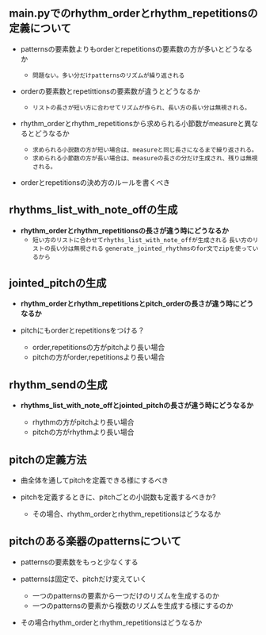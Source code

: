## main.pyでのrhythm_orderとrhythm_repetitionsの定義について
- patternsの要素数よりもorderとrepetitionsの要素数の方が多いとどうなるか
  - `問題ない。多い分だけpatternsのリズムが繰り返される`
  
- orderの要素数とrepetittionsの要素数が違うとどうなるか
  - `リストの長さが短い方に合わせてリズムが作られ、長い方の長い分は無視される。`
 
- rhythm_orderとrhythm_repetitionsから求められる小節数がmeasureと異なるとどうなるか
  - `求められる小説数の方が短い場合は、measureと同じ長さになるまで繰り返される。`
  - `求められる小節数の方が長い場合は、measureの長さの分だけ生成され、残りは無視される。`

- orderとrepetitionsの決め方のルールを書くべき

## rhythms_list_with_note_offの生成
- **rhythm_orderとrhythm_repetitionsの長さが違う時にどうなるか**
   - `短い方のリストに合わせてrhyths_list_with_note_offが生成される`
     `長い方のリストの長い分は無視される`
  `generate_jointed_rhythmsのfor文でzipを使っているから`


## jointed_pitchの生成
- **rhythm_orderとrhythm_repetitionsとpitch_orderの長さが違う時にどうなるか**
- pitchにもorderとrepetitionsをつける？
  
  - order,repetitionsの方がpitchより長い場合
  - pitchの方がorder,repetitionsより長い場合


## rhythm_sendの生成
- **rhythms_list_with_note_offとjointed_pitchの長さが違う時にどうなるか**
  
  - rhythmの方がpitchより長い場合
  - pitchの方がrhythmより長い場合

## pitchの定義方法
- 曲全体を通してpitchを定義できる様にするべき

- pitchを定義するときに、pitchごとの小説数も定義するべきか?
  - その場合、rhythm_orderとrhythm_repetitionsはどうなるか

## pitchのある楽器のpatternsについて
- patternsの要素数をもっと少なくする
- patternsは固定で、pitchだけ変えていく
    - 一つのpatternsの要素から一つだけのリズムを生成するのか
    - 一つのpatternsの要素から複数のリズムを生成する様にするのか
   
- その場合rhythm_orderとrhythm_repetitionsはどうなるか

